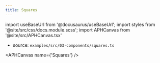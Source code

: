 ```yaml
---
title: Squares
---
```


import useBaseUrl from '@docusaurus/useBaseUrl';
import styles from '@site/src/css/docs.module.scss';
import APHCanvas from '@site/src/APHCanvas.tsx'

- source: `examples/src/03-components/squares.ts`


<APHCanvas name={'Squares'} />

